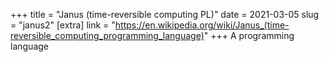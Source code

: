 +++
title = "Janus (time-reversible computing PL)"
date = 2021-03-05
slug = "janus2"
[extra]
link = "https://en.wikipedia.org/wiki/Janus_(time-reversible_computing_programming_language)"
+++
A programming language


